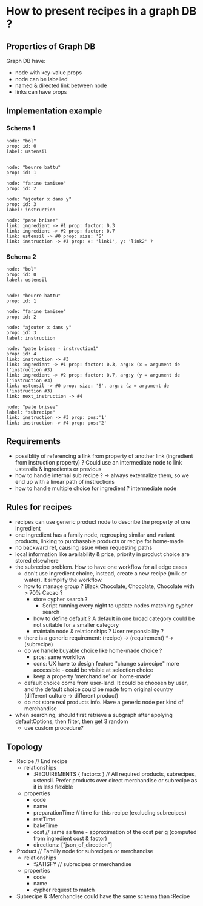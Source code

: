 # How to present recipes in a graph DB ?

## Properties of Graph DB
Graph DB have:
- node with key-value props
- node can be labelled
- named & directed link between node
- links can have props

## Implementation example
### Schema 1
```
node: "bol"
prop: id: 0
label: ustensil


node: "beurre battu"
prop: id: 1

node: "farine tamisee"
prop: id: 2

node: "ajouter x dans y"
prop: id: 3
label: instruction

node: "pate brisee"
link: ingredient -> #1 prop: factor: 0.3
link: ingredient -> #2 prop: factor: 0.7
link: ustensil -> #0 prop: size: 'S'
link: instruction -> #3 prop: x: 'link1', y: 'link2' ?
```
### Schema 2
```
node: "bol"
prop: id: 0
label: ustensil


node: "beurre battu"
prop: id: 1

node: "farine tamisee"
prop: id: 2

node: "ajouter x dans y"
prop: id: 3
label: instruction

node: "pate brisee - instruction1"
prop: id: 4
link: instruction -> #3
link: ingredient -> #1 prop: factor: 0.3, arg:x (x = argument de l'instruction #3)
link: ingredient -> #2 prop: factor: 0.7, arg:y (y = argument de l'instruction #3)
link: ustensil -> #0 prop: size: 'S', arg:z (z = argument de l'instruction #3)
link: next_instruction -> #4

node: "pate brisee"
label: "subrecipe"
link: instruction -> #3 prop: pos:'1'
link: instruction -> #4 prop: pos:'2'
```

## Requirements
- possiblity of referencing a link from property of another link (ingredient from instruction property) ? Could use an intermediate node to link ustensils & ingredients or previous
- how to handle internal sub recipe ? -> always externalize them, so we end up with a linear path of instructions
- how to handle multiple choice for ingredient ? intermediate node

## Rules for recipes
- recipes can use generic product node to describe the property of one ingredient
- one ingredient has a family node, regrouping similar and variant products, linking to purchasable products or recipe for home-made
- no backward ref, causing issue when requesting paths
- local information like availability & price, priority in product choice are stored elsewhere
- the subrecipe problem. How to have one workflow for all edge cases
  - don't use ingredient choice, instead, create a new recipe (milk or water). It simplify the workflow.
  - how to manage group ? Black Chocolate, Chocolate, Chocolate with > 70% Cacao ?
    - store cypher search ?
      - Script running every night to update nodes matching cypher search
    - how to define default ? A default in one broad category could be not suitable for a smaller category
    - maintain node & relationships ? User responsibility ?
  - there is a generic requirement: (recipe) -> (requirement) *-> (subrecipe)
  - do we handle buyable choice like home-made choice ?
    - pros: same workflow
    - cons: UX have to design feature "change subrecipe" more accessible - could be visible at selection choice
    - keep a property 'merchandise' or 'home-made'
  - default choice come from user-land. It could be choosen by user, and the default choice could be made from original country (different culture -> different product)
  - do not store real products info. Have a generic node per kind of merchandise
- when searching, should first retrieve a subgraph after applying defaultOptions, then filter, then get 3 random
  - use custom procedure?

## Topology
- :Recipe // End recipe
  - relationships
    - :REQUIREMENTS { factor:x } // All required products, subrecipes, ustensil. Prefer products over direct merchandise or subrecipe as it is less flexible
  - properties
    - code
    - name
    - preparationTime // time for this recipe (excluding subrecipes)
    - restTime
    - bakeTime
    - cost // same as time - approximation of the cost per g (computed from ingredient cost & factor)
    - directions: ["json_of_direction"]
- :Product // Familly node for subrecipes or merchandise
  - relationships
    - :SATISFY // subrecipes or merchandise
  - properties
    - code
    - name
    - cypher request to match
- :Subrecipe & :Merchandise could have the same schema than :Recipe